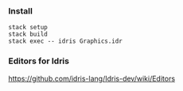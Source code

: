 ### Install

```
stack setup
stack build
stack exec -- idris Graphics.idr
```

### Editors for Idris
https://github.com/idris-lang/Idris-dev/wiki/Editors

